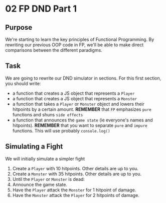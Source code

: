 # 02 FP DND Part 1

## Purpose

We're starting to learn the key principles of Functional Programming. By rewriting our previous OOP code in FP, we'll be able to make direct comparisons between the different paradigms.

## Task

We are going to rewrite our DND simulator in sections. For this first section, you should write:

- a function that creates a JS object that represents a `Player`
- a function that creates a JS object that represents a `Monster`
- a function that takes a `Player` or `Monster` object and lowers their hitpoints by a certain amount. **REMEMBER** that `FP` emphasizes `pure` functions and shuns `side effects`
- a function that announces the `game state` (ie everyone's names and hitpoints). **REMEMBER** that you want to separate `pure` and `impure` functions. This will use probably `console.log()`

## Simulating a Fight

We will initially simulate a simpler fight

1. Create a `Player` with 10 hitpoints. Other details are up to you.
2. Create a `Monster` with 35 hitpoints. Other details are up to you.
3. Until the `Player` or `Monster` is dead:
  1. Announce the game state.
  2. Have the `Player` attack the `Monster` for 1 hitpoint of damage.
  3. Have the `Monster` attack the `Player` for 2 hitpoints of damage.
